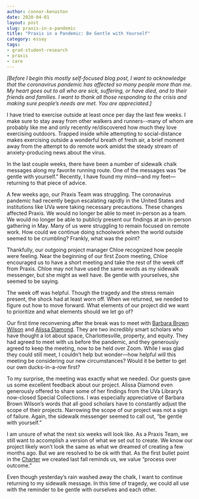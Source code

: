```yaml
---
author: connor-kenaston
date: 2020-04-01
layout: post
slug: praxis-in-a-pandemic
title: "Praxis in a Pandemic: Be Gentle with Yourself"
category: essay
tags:
- grad-student-research
- praxis
- care
---
```


*[Before I begin this mostly self-focused blog post, I want to acknowledge that the coronavirus pandemic has affected so many people more than me. My heart goes out to all who are sick, suffering, or have died, and to their friends and families. I want to thank all those responding to the crisis and making sure people’s needs are met. You are appreciated.]*
 
I have tried to exercise outside at least once per day the last few weeks. I make sure to stay away from other walkers and runners--many of whom are probably like me and only recently re/discovered how much they love exercising outdoors. Trapped inside while attempting to social-distance makes exercising outside a wonderful breath of fresh air, a brief moment away from the attempt to do remote work amidst the steady stream of anxiety-producing news about the virus.
 
In the last couple weeks, there have been a number of sidewalk chalk messages along my favorite running route. One of the messages was “be gentle with yourself.” Recently, I have found my mind—and my feet—returning to that piece of advice.
 
A few weeks ago, our Praxis Team was struggling. The coronavirus pandemic had recently begun escalating rapidly in the United States and institutions like UVa were taking necessary precautions. These changes affected Praxis. We would no longer be able to meet in-person as a team. We would no longer be able to publicly present our findings at an in-person gathering in May. Many of us were struggling to remain focused on remote work. How could we continue doing schoolwork when the world outside seemed to be crumbling? Frankly, what was the point?
 
Thankfully, our outgoing project manager Chloe recognized how people were feeling. Near the beginning of our first Zoom meeting, Chloe encouraged us to have a short meeting and take the rest of the week off from Praxis. Chloe may not have used the same words as my sidewalk messenger, but she might as well have. Be gentle with yourselves, she seemed to be saying.
 
The week off was helpful. Though the tragedy and the stress remain present, the shock had at least worn off. When we returned, we needed to figure out how to move forward. What elements of our project did we want to prioritize and what elements should we let go of?
 
Our first time reconvening after the break was to meet with [Barbara Brown Wilson](https://www.arch.virginia.edu/people/barbara-wilson) and [Alissa Diamond](https://www.arch.virginia.edu/ccl/ujie-diamond). They are two incredibly smart scholars who have thought a lot about space, Charlottesville, property, and equity. They had agreed to meet with us before the pandemic, and they generously agreed to keep the meeting, now to be held over Zoom. While I was glad they could still meet, I couldn’t help but wonder—how helpful will this meeting be considering our new circumstances? Would it be better to get our own ducks-in-a-row first?
 
To my surprise, the meeting was exactly what we needed. Our guests gave us some excellent feedback about our project. Alissa Diamond even generously offered to share some of her findings from the UVa Library’s now-closed Special Collections. I was especially appreciative of Barbara Brown Wilson’s words that all good scholars have to constantly adjust the scope of their projects. Narrowing the scope of our project was not a sign of failure. Again, the sidewalk messenger seemed to call out, “be gentle with yourself.”
 
I am unsure of what the next six weeks will look like. As a Praxis Team, we still want to accomplish a version of what we set out to create. We know our project likely won’t look the same as what we dreamed of creating a few months ago. But we are resolved to be ok with that. As the first bullet point in the [Charter](https://praxis.scholarslab.org/charter/charter-2019-2020/) we created last fall reminds us, we value “process over outcome.”
 
Even though yesterday’s rain washed away the chalk, I want to continue returning to my sidewalk message. In this time of tragedy, we could all use with the reminder to be gentle with ourselves and each other.

